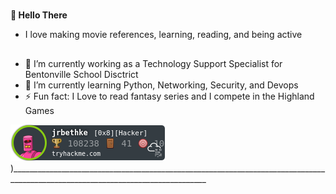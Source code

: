 #
**👋 Hello There**

- I love making movie references, learning, reading, and being active
## 
- 👀 I’m currently working as a Technology Support Specialist for Bentonville School Disctrict
- 🌱 I’m currently learning Python, Networking, Security, and Devops
- ⚡ Fun fact: I Love to read fantasy series and I compete in the Highland Games 

 ![tryhackme Profile](https://github.com/jrbethke/jrbethke/blob/main/assets/tryhackmeBadge.png))_______________________________________________________________________________________________________________________________
<!---
jrbethke/jrbethke is a ✨ special ✨ repository because its `README.md` (this file) appears on your GitHub profile.
You can click the Preview link to take a look at your changes.
--->
